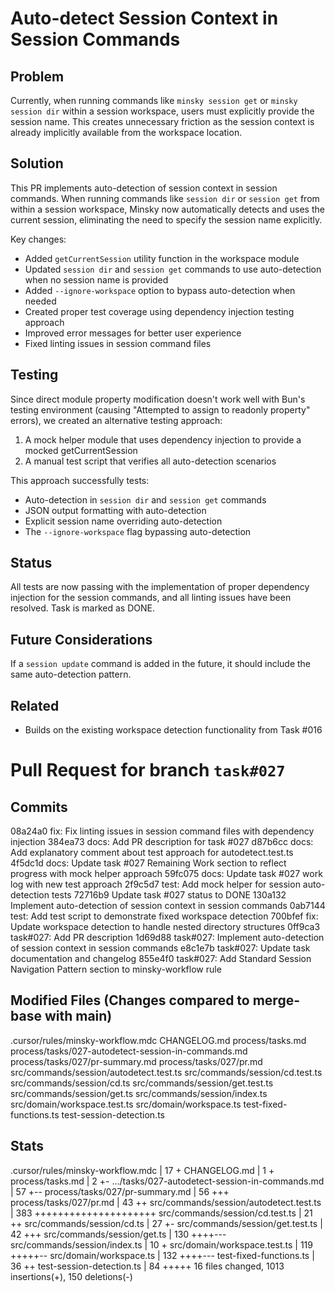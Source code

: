 # Auto-detect Session Context in Session Commands

## Problem

Currently, when running commands like `minsky session get` or `minsky session dir` within a session workspace, users must explicitly provide the session name. This creates unnecessary friction as the session context is already implicitly available from the workspace location.

## Solution

This PR implements auto-detection of session context in session commands. When running commands like `session dir` or `session get` from within a session workspace, Minsky now automatically detects and uses the current session, eliminating the need to specify the session name explicitly.

Key changes:
- Added `getCurrentSession` utility function in the workspace module
- Updated `session dir` and `session get` commands to use auto-detection when no session name is provided
- Added `--ignore-workspace` option to bypass auto-detection when needed
- Created proper test coverage using dependency injection testing approach
- Improved error messages for better user experience
- Fixed linting issues in session command files

## Testing

Since direct module property modification doesn't work well with Bun's testing environment (causing "Attempted to assign to readonly property" errors), we created an alternative testing approach:

1. A mock helper module that uses dependency injection to provide a mocked getCurrentSession
2. A manual test script that verifies all auto-detection scenarios

This approach successfully tests:
- Auto-detection in `session dir` and `session get` commands
- JSON output formatting with auto-detection
- Explicit session name overriding auto-detection
- The `--ignore-workspace` flag bypassing auto-detection

## Status
All tests are now passing with the implementation of proper dependency injection for the session commands, and all linting issues have been resolved. Task is marked as DONE.

## Future Considerations
If a `session update` command is added in the future, it should include the same auto-detection pattern.

## Related
- Builds on the existing workspace detection functionality from Task #016

# Pull Request for branch `task#027`

## Commits
08a24a0 fix: Fix linting issues in session command files with dependency injection
384ea73 docs: Add PR description for task #027
d87b6cc docs: Add explanatory comment about test approach for autodetect.test.ts
4f5dc1d docs: Update task #027 Remaining Work section to reflect progress with mock helper approach
59fc075 docs: Update task #027 work log with new test approach
2f9c5d7 test: Add mock helper for session auto-detection tests
72716b9 Update task #027 status to DONE
130a132 Implement auto-detection of session context in session commands
0ab7144 test: Add test script to demonstrate fixed workspace detection
700bfef fix: Update workspace detection to handle nested directory structures
0ff9ca3 task#027: Add PR description
1d69d88 task#027: Implement auto-detection of session context in session commands
e8c1e7b task#027: Update task documentation and changelog
855e4f0 task#027: Add Standard Session Navigation Pattern section to minsky-workflow rule


## Modified Files (Changes compared to merge-base with main)
.cursor/rules/minsky-workflow.mdc
CHANGELOG.md
process/tasks.md
process/tasks/027-autodetect-session-in-commands.md
process/tasks/027/pr-summary.md
process/tasks/027/pr.md
src/commands/session/autodetect.test.ts
src/commands/session/cd.test.ts
src/commands/session/cd.ts
src/commands/session/get.test.ts
src/commands/session/get.ts
src/commands/session/index.ts
src/domain/workspace.test.ts
src/domain/workspace.ts
test-fixed-functions.ts
test-session-detection.ts


## Stats
 .cursor/rules/minsky-workflow.mdc                  |  17 +
 CHANGELOG.md                                       |   1 +
 process/tasks.md                                   |   2 +-
 .../tasks/027-autodetect-session-in-commands.md    |  57 +--
 process/tasks/027/pr-summary.md                    |  56 +++
 process/tasks/027/pr.md                            |  43 ++
 src/commands/session/autodetect.test.ts            | 383 +++++++++++++++++++++
 src/commands/session/cd.test.ts                    |  21 ++
 src/commands/session/cd.ts                         |  27 +-
 src/commands/session/get.test.ts                   |  42 +++
 src/commands/session/get.ts                        | 130 ++++---
 src/commands/session/index.ts                      |  10 +
 src/domain/workspace.test.ts                       | 119 +++++--
 src/domain/workspace.ts                            | 132 ++++---
 test-fixed-functions.ts                            |  36 ++
 test-session-detection.ts                          |  84 +++++
 16 files changed, 1013 insertions(+), 150 deletions(-)
